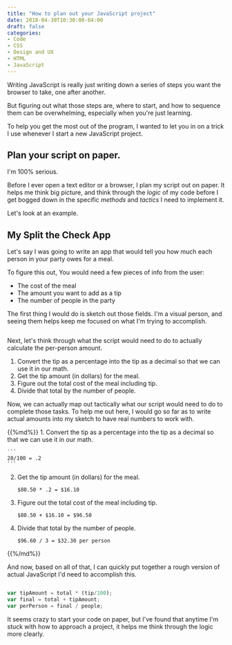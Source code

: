 ```yaml
---
title: "How to plan out your JavaScript project"
date: 2018-04-30T10:30:00-04:00
draft: false
categories:
- Code
- CSS
- Design and UX
- HTML
- JavaScript
---
```


Writing JavaScript is really just writing down a series of steps you want the browser to take, one after another.

But figuring out what those steps are, where to start, and how to sequence them can be overwhelming, especially when you're just learning.

To help you get the most out of the program, I wanted to let you in on a trick I use whenever I start a new JavaScript project.

## Plan your script on paper.

I'm 100% serious.

Before I ever open a text editor or a browser, I plan my script out on paper. It helps me think big picture, and think through the *logic* of my code before I get bogged down in the specific *methods* and *tactics* I need to implement it.

Let's look at an example.

## My Split the Check App

Let's say I was going to write an app that would tell you how much each person in your party owes for a meal.

To figure this out, You would need a few pieces of info from the user:

- The cost of the meal
- The amount you want to add as a tip
- The number of people in the party

The first thing I would do is sketch out those fields. I'm a visual person, and seeing them helps keep me focused on what I'm trying to accomplish.

<img class="img-center" alt="" src="/img/lessons/planning-ui.jpg">

Next, let's think through what the script would need to do to actually calculate the per-person amount.

1. Convert the tip as a percentage into the tip as a decimal so that we can use it in our math.
2. Get the tip amount (in dollars) for the meal.
3. Figure out the total cost of the meal including tip.
4. Divide that total by the number of people.

Now, we can actually map out tactically what our script would need to do to complete those tasks. To help me out here, I would go so far as to write actual amounts into my sketch to have real numbers to work with.

<img class="img-center" alt="" src="/img/lessons/planning-steps.jpg">

<div class="list-spaced">
{{%md%}}
1. Convert the tip as a percentage into the tip as a decimal so that we can use it in our math.

	```
	20/100 = .2
	```
2. Get the tip amount (in dollars) for the meal.

	```
	$80.50 * .2 = $16.10
	```
3. Figure out the total cost of the meal including tip.

	```
	$80.50 + $16.10 = $96.50
	```
4. Divide that total by the number of people.

	```
	$96.60 / 3 = $32.30 per person
	```
{{%/md%}}
</div>

And now, based on all of that, I can quickly put together a rough version of actual JavaScript I'd need to accomplish this.

<img class="img-center" alt="" src="/img/lessons/planning-logic.jpg">

```js
var tipAmount = total * (tip/100);
var final = total + tipAmount;
var perPerson = final / people;
```

It seems crazy to start your code on paper, but I've found that anytime I'm stuck with how to approach a project, it helps me think through the logic more clearly.